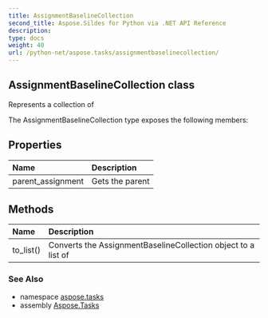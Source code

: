 ```yaml
---
title: AssignmentBaselineCollection
second_title: Aspose.Sildes for Python via .NET API Reference
description: 
type: docs
weight: 40
url: /python-net/aspose.tasks/assignmentbaselinecollection/
---
```


## AssignmentBaselineCollection class

Represents a collection of

The AssignmentBaselineCollection type exposes the following members:
## Properties
| Name | Description |
| :- | :- |
|parent_assignment|Gets the parent|
## Methods
| Name | Description |
| :- | :- |
|to_list()|Converts the AssignmentBaselineCollection object to a list of|

### See Also

* namespace [aspose.tasks](/tasks/python-net/aspose.tasks/)
* assembly [Aspose.Tasks](/tasks/python-net/)

